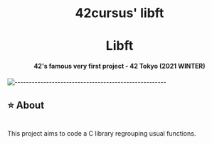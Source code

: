 <h1 align="center">
	42cursus' libft
</h1>



<h1 align="center"> Libft </h1>
<h4 align="center"> 42's famous very first project - 42 Tokyo (2021 WINTER) </h4>

![-----------------------------------------------------](https://raw.githubusercontent.com/andreasbm/readme/master/assets/lines/rainbow.png)

<!-- ABOUT -->
<h2 id="about"> ⭐  About</h2>
<br>
This project aims to code a C library regrouping usual functions.
